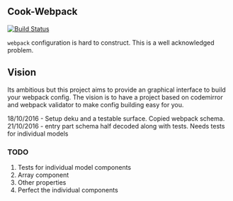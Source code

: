 ## Cook-Webpack

[![Build Status](https://travis-ci.org/kalcifer/cook-webpack.svg?branch=master)](https://travis-ci.org/kalcifer/cook-webpack)

`webpack` configuration is hard to construct. This is a well acknowledged problem. 

## Vision

Its ambitious but this project aims to provide an graphical interface to build your webpack config. The vision is to have a project based on codemirror and webpack validator to make config building easy for you.

18/10/2016 - Setup deku and a testable surface. Copied webpack schema.
21/10/2016 - entry part schema half decoded along with tests. Needs tests for individual models


### TODO
1. Tests for individual model components
2. Array component
3. Other properties
4. Perfect the individual components